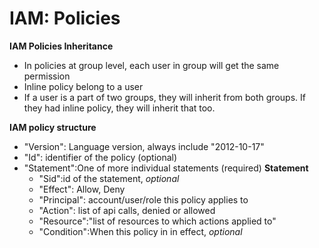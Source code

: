 # IAM: Policies

**IAM Policies Inheritance**
- In policies at group level, each user in group will get the same permission
- Inline policy belong to a user
- If a user is a part of two groups, they will inherit from both groups. If they had inline policy, they will inherit that too.


**IAM policy structure**
- "Version": Language version, always include "2012-10-17"
- "Id": identifier of the policy (optional)
- "Statement":One of more individual statements (required)
**Statement**
  - "Sid":id of the statement, _optional_
  - "Effect": Allow, Deny
  - "Principal": account/user/role this policy applies to
  - "Action": list of api calls, denied or allowed
  - "Resource":"list of resources to which actions applied to"
  - "Condition":When this policy in in effect, _optional_
